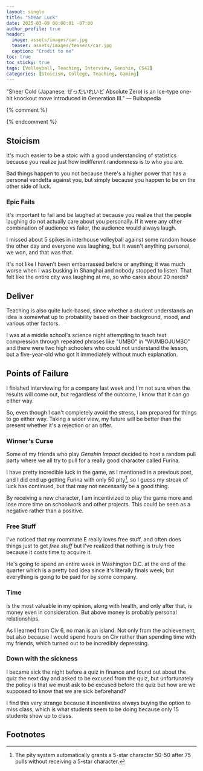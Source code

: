 ```yaml
---
layout: single
title: "Shear Luck"
date: 2025-03-09 00:00:01 -07:00
author_profile: true
header: 
  image: assets/images/car.jpg
  teaser: assets/images/teasers/car.jpg
  caption: "Credit to me" 
toc: true
toc_sticky: true
tags: [Volleyball, Teaching, Interview, Genshin, CS42]
categories: [Stoicism, College, Teaching, Gaming]
---
```


"Sheer Cold (Japanese: ぜったいれいど Absolute Zero) is an Ice-type one-hit knockout move introduced in Generation III." — Bulbapedia

{% comment %}
<!-- write emojis, use *i* and **b** 

{% include video id="X_OfuZa3xcE" provider="youtube" %}

{% include spotifySong.html id="3hlGuz3loYoLfI3bpwieWq" %}

{:refdef: style="text-align: center;"}
![alttext](/assets/images/link)
Caption
{:refdef} 
-->
{% endcomment %}

## Stoicism
It's much easier to be a stoic with a good understanding of statistics because you realize just how indifferent randomness is to who you are. 

Bad things happen to you not because there's a higher power that has a personal vendetta against you, but simply because you happen to be on the other side of luck. 

### Epic Fails
It's important to fail and be laughed at because you realize that the people laughing do not actually care about you personally. If it were any other combination of audience vs failer, the audience would always laugh.

I missed about 5 spikes in interhouse volleyball against some random house the other day and everyone was laughing, but it wasn't anything personal, we won, and that was that. 

It's not like I haven't been embarrassed before or anything; it was much worse when I was busking in Shanghai and nobody stopped to listen. That felt like the entire city was laughing at me, so who cares about 20 nerds?

## Deliver
Teaching is also quite luck-based, since whether a student understands an idea is somewhat up to probability based on their background, mood, and various other factors. 

I was at a middle school's science night attempting to teach text compression through repeated phrases like "UMBO" in "WUMBOJUMBO" and there were two high schoolers who could not understand the lesson, but a five-year-old who got it immediately without much explanation. 

## Points of Failure
I finished interviewing for a company last week and I'm not sure when the results will come out, but regardless of the outcome, I know that it can go either way. 

So, even though I can't completely avoid the stress, I am prepared for things to go either way. Taking a wider view, my future will be better than the present whether it's a rejection or an offer. 

### Winner's Curse
Some of my friends who play *Genshin Impact* decided to host a random pull party where we all try to pull for a really good character called Furina. 

I have pretty incredible luck in the game, as I mentioned in a previous post, and I did end up getting Furina with only 50 pity[^1], so I guess my streak of luck has continued, but that may not necessarily be a good thing. 

By receiving a new character, I am incentivized to play the game more and lose more time on schoolwork and other projects. This could be seen as a negative rather than a positive. 

### Free Stuff
I've noticed that my roommate E really loves free stuff, and often does things just to get *free stuff* but I've realized that nothing is truly free because it costs time to acquire it.

He's going to spend an entire week in Washington D.C. at the end of the quarter which is a pretty bad idea since it's literally finals week, but everything is going to be paid for by some company. 

### Time
is the most valuable in my opinion, along with health, and only after that, is money even in consideration. But above money is probably personal relationships. 

As I learned from Civ 6, no man is an island. Not only from the achievement, but also because I would spend hours on Civ rather than spending time with my friends, which turned out to be incredibly depressing. 

### Down with the sickness
I became sick the night before a quiz in finance and found out about the quiz the next day and asked to be excused from the quiz, but unfortunately the policy is that we must ask to be excused before the quiz but how are we supposed to know that we are sick beforehand?

I find this very strange because it incentivizes always buying the option to miss class, which is what students seem to be doing because only 15 students show up to class. 

## Footnotes
[^1]: The pity system automatically grants a 5-star character 50-50 after 75 pulls without receiving a 5-star character. 